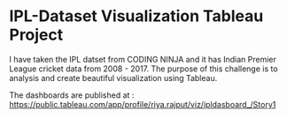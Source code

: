 # IPL-Dataset Visualization Tableau Project

I have taken the IPL datset from CODING NINJA and it has Indian Premier League cricket data from 2008 - 2017. The purpose of this challenge is to analysis and create beautiful visualization using Tableau.

The dashboards are published at : https://public.tableau.com/app/profile/riya.rajput/viz/ipldasboard_/Story1
